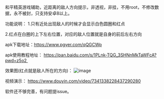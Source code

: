 和平精英游戏辅助，近距离的敌人方向提示，非透视，非挂，不用root，不修改数据，永不被封，只支持安卓8以上。

功能说明：
1.只有近处出现敌人的时候才会显示白色圆圈和红点

2.红点在白圈的上下左右位置，对应的敌人位置就是自身的前后左右方向

apk下载地址：https://www.pgyer.com/qQGCWp

apk使用教程地址：
https://pan.baidu.com/s/1PLnk-TQG_3SHNnMkTaWFcA?pwd=z5o2 

效果图(红点就是敌人所在的方向)：
![image](https://github.com/joken5/pubg_closedistance/blob/main/%E6%95%88%E6%9E%9C%E5%9B%BE2.jpg)

视频演示：
https://www.douyin.com/video/7341338228437290280

软件还不够完善，有问题提issue。


